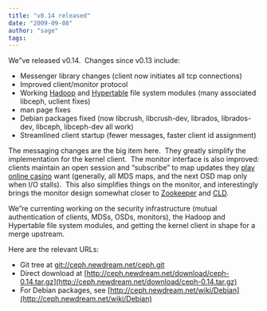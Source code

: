 ```yaml
---
title: "v0.14 released"
date: "2009-09-08"
author: "sage"
tags: 
---
```


We”ve released v0.14.  Changes since v0.13 include:

- Messenger library changes (client now initiates all tcp connections)
- Improved client/monitor protocol
- Working [Hadoop](http://hadoop.apache.org/) and [Hypertable](http://www.hypertable.org/) file system modules (many associated libceph, uclient fixes)
- man page fixes
- Debian packages fixed (now libcrush, libcrush-dev, librados, librados-dev, libceph, libceph-dev all work)
- Streamlined client startup (fewer messages, faster client id assignment)

The messaging changes are the big item here.  They greatly simplify the implementation for the kernel client.  The monitor interface is also improved: clients maintain an open session and “subscribe” to map updates they [play online casino](http://usabestonlinecasinos.com/) want (generally, all MDS maps, and the next OSD map only when I/O stalls).  This also simplifies things on the monitor, and interestingly brings the monitor design somewhat closer to [Zookeeper](http://hadoop.apache.org/zookeeper/) and [CLD](http://hail.wiki.kernel.org/index.php/CLD).

We”re currenting working on the security infrastructure (mutual authentication of clients, MDSs, OSDs, monitors), the Hadoop and Hypertable file system modules, and getting the kernel client in shape for a merge upstream.

Here are the relevant URLs:

- Git tree at [git://ceph.newdream.net/ceph.git](git://ceph.newdream.net/ceph.git)
- Direct download at [http://ceph.newdream.net/download/ceph-0.14.tar.gz](http://ceph.newdream.net/download/ceph-0.14.tar.gz)
- For Debian packages, see [http://ceph.newdream.net/wiki/Debian](http://ceph.newdream.net/wiki/Debian)

